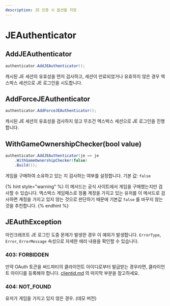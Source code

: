 ```yaml
---
description: JE 인증 시 옵션을 지정
---
```


# JEAuthenticator

## AddJEAuthenticator

```csharp
authenticator.AddJEAuthenticator();
```

캐시된 JE 세션의 유효성을 먼저 검사하고, 세션이 만료되었거나 유효하지 않은 경우 엑스박스 세션으로 JE 로그인을 시도합니다.

## AddForceJEAuthenticator

```csharp
authenticator.AddForceJEAuthenticator();
```

캐시된 JE 세션의 유효성을 검사하지 않고 무조건 엑스박스 세션으로 JE 로그인을 진행합니다.

## WithGameOwnershipChecker(bool value)

```csharp
authenticator.AddJEAuthenticator(je => je
    .WithGameOwnershipChecker(false)
    .Build());
```

게임을 구매하여 소유하고 있는 지 검사하는 여부를 설정합니다. 기본 값: `false`

{% hint style="warning" %}
이 메서드는 공식 사이트에서 게임을 구매했는지만 검사할 수 있습니다. 엑스박스 게임패스로 정품 계정을 가지고 있는 유저를 이 메서드로 검사하면 계정을 가지고 있지 않는 것으로 판단하기 때문에 기본값 `false` 를 바꾸지 않는 것을 추천합니다.
{% endhint %}

## JEAuthException

마인크래프트 JE 로그인 도중 문제가 발생한 경우 이 예외가 발생합니다. `ErrorType`, `Error`, `ErrorMessage` 속성으로 자세한 에러 내용을 확인할 수 있습니다.

### 403: FORBIDDEN

만약 OAuth 토큰을 써드파티의 클라이언트 아이디로부터 발급받는 경우라면, 클라이언트 아이디를 등록해야 합니다. [clientid.md](../xboxauthnet.game.msal/clientid.md "mention") 의 마지막 부분을 참고하세요.

### 404: NOT\_FOUND

유저가 게임을 가지고 있지 않은 경우. (데모 버전)
